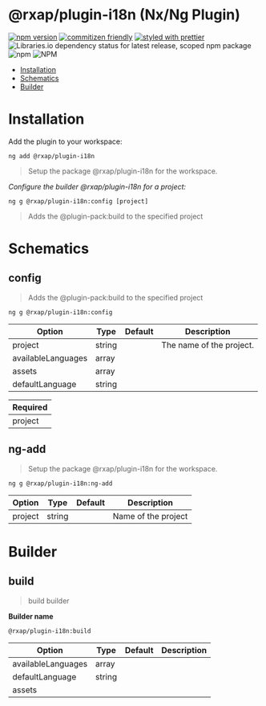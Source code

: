 @rxap/plugin-i18n (Nx/Ng Plugin)
======

[![npm version](https://img.shields.io/npm/v/@rxap/plugin-i18n?style=flat-square)](https://www.npmjs.com/package/@rxap/plugin-i18n)
[![commitizen friendly](https://img.shields.io/badge/commitizen-friendly-brightgreen.svg?style=flat-square)](https://commitizen.github.io/cz-cli/)
[![styled with prettier](https://img.shields.io/badge/styled_with-prettier-ff69b4.svg?style=flat-square)](https://github.com/prettier/prettier)
![Libraries.io dependency status for latest release, scoped npm package](https://img.shields.io/librariesio/release/npm/@rxap/plugin-i18n)
![npm](https://img.shields.io/npm/dm/@rxap/plugin-i18n)
![NPM](https://img.shields.io/npm/l/@rxap/plugin-i18n)

> 

- [Installation](#installation)
- [Schematics](#schematics)
- [Builder](#builder)

# Installation

Add the plugin to your workspace:

```
ng add @rxap/plugin-i18n
```

> Setup the package @rxap/plugin-i18n for the workspace.


*Configure the builder @rxap/plugin-i18n for a project:*

```
ng g @rxap/plugin-i18n:config [project]
```

> Adds the @plugin-pack:build to the specified project

# Schematics

## config
> Adds the @plugin-pack:build to the specified project

```
ng g @rxap/plugin-i18n:config
```

Option | Type | Default | Description
--- | --- | --- | ---
project | string |  | The name of the project.
availableLanguages | array |  | 
assets | array |  | 
defaultLanguage | string |  | 

| Required |
| --- |
| project |

## ng-add
> Setup the package @rxap/plugin-i18n for the workspace.

```
ng g @rxap/plugin-i18n:ng-add
```

Option | Type | Default | Description
--- | --- | --- | ---
project | string |  | Name of the project

# Builder

## build
> build builder

**Builder name**
```
@rxap/plugin-i18n:build
```

Option | Type | Default | Description
--- | --- | --- | ---
availableLanguages | array |  | 
defaultLanguage | string |  | 
assets |  |  | 
